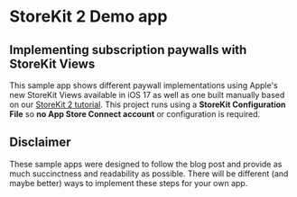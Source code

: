 # StoreKit 2 Demo app

## Implementing subscription paywalls with StoreKit Views

This sample app shows different paywall implementations using Apple's new StoreKit Views available in iOS 17 as well as one built manually based on our [StoreKit 2 tutorial](https://www.revenuecat.com/blog/engineering/ios-in-app-subscription-tutorial-with-storekit-2-and-swift/). This project runs using a **StoreKit Configuration File** so **no App Store Connect account** or configuration is required.

## Disclaimer

These sample apps were designed to follow the blog post and provide as much succinctness and readability as possible. There will be different (and maybe better) ways to implement these steps for your own app.
